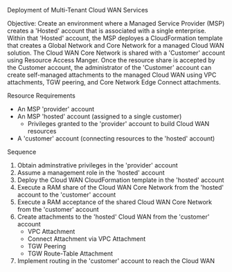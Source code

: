 Deployment of Multi-Tenant Cloud WAN Services

Objective:  Create an environment where a Managed Service Provider (MSP) creates a 'Hosted' account that is associated with a single enterprise.  Within that 'Hosted' account, the MSP deployes a CloudFormation template that creates a Global Network and Core Network for a managed Cloud WAN solution.  The Cloud WAN Core Network is shared with a 'Customer' account using Resource Access Manger.  Once the resource share is accepted by the Customer account, the administrator of the 'Customer' account can create self-managed attachments to the managed Cloud WAN using VPC attachments, TGW peering, and Core Network Edge Connect attachments.

Resource Requirements

- An MSP 'provider' account
- An MSP 'hosted' account (assigned to a single customer)
   - Privileges granted to the 'provider' account to build Cloud WAN resources
- A 'customer' account (connecting resources to the 'hosted' account)

Sequence
1. Obtain adminstrative privileges in the 'provider' account
2. Assume a management role in the 'hosted' account
3. Deploy the Cloud WAN CloudFormation template in the 'hosted' account
4. Execute a RAM share of the Cloud WAN Core Network from the 'hosted' account to the 'customer' account
5. Execute a RAM acceptance of the shared Cloud WAN Core Network from the 'customer' account
6. Create attachments to the 'hosted' Cloud WAN from the 'customer' account
   - VPC Attachment
   - Connect Attachment via VPC Attachment
   - TGW Peering
   - TGW Route-Table Attachment
7. Implement routing in the 'customer' account to reach the Cloud WAN
